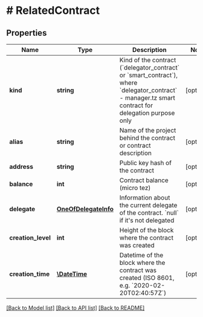 # # RelatedContract

## Properties

Name | Type | Description | Notes
------------ | ------------- | ------------- | -------------
**kind** | **string** | Kind of the contract (&#x60;delegator_contract&#x60; or &#x60;smart_contract&#x60;), where &#x60;delegator_contract&#x60; - manager.tz smart contract for delegation purpose only | [optional]
**alias** | **string** | Name of the project behind the contract or contract description | [optional]
**address** | **string** | Public key hash of the contract | [optional]
**balance** | **int** | Contract balance (micro tez) | [optional]
**delegate** | [**OneOfDelegateInfo**](OneOfDelegateInfo.md) | Information about the current delegate of the contract. &#x60;null&#x60; if it&#39;s not delegated | [optional]
**creation_level** | **int** | Height of the block where the contract was created | [optional]
**creation_time** | [**\DateTime**](\DateTime.md) | Datetime of the block where the contract was created (ISO 8601, e.g. &#x60;2020-02-20T02:40:57Z&#x60;) | [optional]

[[Back to Model list]](../../README.md#models) [[Back to API list]](../../README.md#endpoints) [[Back to README]](../../README.md)
